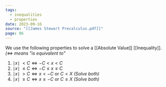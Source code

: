 ```yaml
---
tags:
  - inequalities
  - properties
date: 2023-09-16
source: "[[James Stewart Precalculus.pdf]]"
page: 86
---
```

We use the following properties to solve a [[Absolute Value]] [[Inequality]]. *($\iff$ means "is equivalent to"* 

1. $\mid x \mid \; \lt C \iff -C \lt x \lt C$
2. $\mid x \mid \; \le C \iff -C \le x \le C$
3. $\mid x \mid \; > C \iff x \lt -C$ or $C \lt X$ *(Solve both)*
4. $\mid x \mid\; \ge C \iff x \le -C$ or $C \le X$ *(Solve both)*
